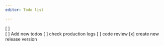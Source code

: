 ```yaml
---
editor: Todo list

---
```

[ ]  
[ ] Add new todos 
[ ] check production logs 
[ ] code review 
[x] create new release version 